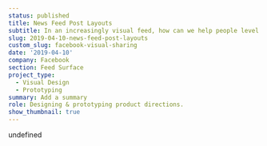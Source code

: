 ```yaml
---
status: published
title: News Feed Post Layouts
subtitle: In an increasingly visual feed, how can we help people level up their posts?
slug: 2019-04-10-news-feed-post-layouts
custom_slug: facebook-visual-sharing
date: '2019-04-10'
company: Facebook
section: Feed Surface
project_type:
  - Visual Design
  - Prototyping
summary: Add a summary
role: Designing & prototyping product directions.
show_thumbnail: true
---
```

undefined